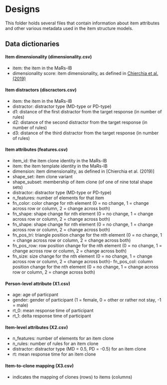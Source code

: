 # Designs

This folder holds several files that contain information about item attributes and other various metadata used in the item structure models. 

## Data dictionaries

#### Item dimensionality (dimensionality.csv)

- item: the item in the MaRs-IB
- dimensionality score: item dimensionality, as defined in [Chierchia et al. (2019)](https://doi.org/10.1098/rsos.190232)

#### Item distractors (discractors.csv)

- item: the item in the MaRs-IB
- distractor: distractor type (MD-type or PD-type)
- d1: distance of the first distractor from the target response (in number of rules)
- d2: distance of the second distractor from the target response (in number of rules)
- d3: distance of the third distractor from the target response (in number of rules)

#### Item attributes (features.csv)

- item_id: the item clone identity in the MaRs-IB
- item: the item template identity in the MaRs-IB
- dimension: item dimensionality, as defined in [Chierchia et al. (2019)]
- shape_set: item clone variant
- shape_subset: membership of item clone (of one of nine total shape sets)
- distractor: distractor type (MD-type or PD-type)
- n_features: number of elements for that item
- fn_color: color change for nth element (0 = no change, 1 = change across row or column, 2 = change across both)
- fn_shape: shape change for nth element (0 = no change, 1 = change across row or column, 2 = change across both)
- fn_shape: shape change for nth element (0 = no change, 1 = change across row or column, 2 = change across both)
- fn_pos_tri: triangle position change for the nth element (0 = no change, 1 = change across row or column, 2 = change across both)
- fn_pos_row: row position change for the nth element (0 = no change, 1 = change across row or column, 2 = change across both)
- fn_size: size change for the nth element (0 = no change, 1 = change across row or column, 2 = change across both)- fn_pos_col: column position change for the nth element (0 = no change, 1 = change across row or column, 2 = change across both)

#### Person-level attribute (X1.csv)

- age: age of particpant
- gender: gender of participant (1 = female, 0 = other or rather not stay, -1 = male)
- rt_0: mean response time of participant
- rt_1: delta response time of participant

#### Item-level attributes (X2.csv)

- n_features: number of elements for an item clone
- n_rules: number of rules for an item clone
- distractor: distractor type (MD = 0.5, PD = -0.5) for an item clone
- rt: mean response time for an item clone

#### Item-to-clone mapping (X3.csv)

- indicates the mapping of clones (rows) to items (columns)